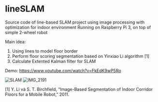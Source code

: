# lineSLAM
Source code of line-based SLAM project using image processing with optimization for indoor environment
Running on Raspberry Pi 3, on top of simple 2-wheel robot

Main idea:
1. Using lines to model floor border
2. Perform floor scoring segmentation based on Yinxiao Li algorithm [1]
3. Calculate Extented Kalman filter for SLAM

Demo: https://www.youtube.com/watch?v=FkEdK9wP5Ro

![SLAM](https://user-images.githubusercontent.com/36019046/132967966-24214d9d-1c3a-4c1d-8706-b4106e0c1786.png)
![IMG_2191](https://user-images.githubusercontent.com/36019046/132968039-76124330-e8d6-4904-bc46-6f2232e54c9e.JPG)

[1] Y. Li và S. T. Birchfield, “Image-Based Segmentation of Indoor Corridor Floors for a Mobile Robot,” 2011. 
